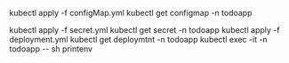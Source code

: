 kubectl apply -f configMap.yml
kubectl get configmap -n todoapp


kubectl apply -f secret.yml
kubectl get secret -n todoapp
kubectl apply -f deployment.yml
kubectl get deploymtnt -n todoapp
kubectl exec -it <pod name> -n todoapp -- sh
  printenv